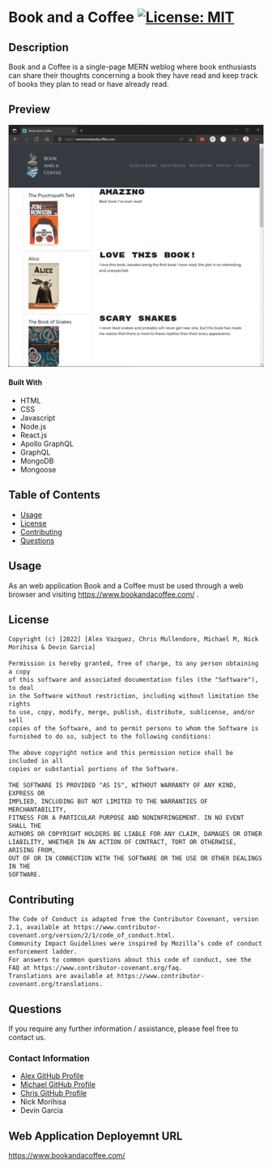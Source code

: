 # Book and a Coffee [![License: MIT](https://img.shields.io/badge/License-MIT-yellow.svg)](https://opensource.org/licenses/MIT)

## Description

Book and a Coffee is a single-page MERN weblog where book enthusiasts can share their thoughts concerning a book they have read and keep track of books they plan to read or have already read.

## Preview

![Website](./client/src/assets/images/bookandacoffee.png)

#### Built With
* HTML
* CSS
* Javascript
* Node.js
* React.js
* Apollo GraphQL
* GraphQL
* MongoDB
* Mongoose

## Table of Contents

* [Usage](#usage)
* [License](#license)
* [Contributing](#contributing)
* [Questions](#questions)
 
## Usage

 As an web application Book and a Coffee must be used through a web browser and visiting https://www.bookandacoffee.com/ .

## License

    Copyright (c) [2022] [Alex Vazquez, Chris Mullendore, Michael M, Nick Morihisa & Devin Garcia]

    Permission is hereby granted, free of charge, to any person obtaining a copy
    of this software and associated documentation files (the "Software"), to deal
    in the Software without restriction, including without limitation the rights
    to use, copy, modify, merge, publish, distribute, sublicense, and/or sell
    copies of the Software, and to permit persons to whom the Software is
    furnished to do so, subject to the following conditions:

    The above copyright notice and this permission notice shall be included in all
    copies or substantial portions of the Software.

    THE SOFTWARE IS PROVIDED "AS IS", WITHOUT WARRANTY OF ANY KIND, EXPRESS OR
    IMPLIED, INCLUDING BUT NOT LIMITED TO THE WARRANTIES OF MERCHANTABILITY,
    FITNESS FOR A PARTICULAR PURPOSE AND NONINFRINGEMENT. IN NO EVENT SHALL THE
    AUTHORS OR COPYRIGHT HOLDERS BE LIABLE FOR ANY CLAIM, DAMAGES OR OTHER
    LIABILITY, WHETHER IN AN ACTION OF CONTRACT, TORT OR OTHERWISE, ARISING FROM,
    OUT OF OR IN CONNECTION WITH THE SOFTWARE OR THE USE OR OTHER DEALINGS IN THE
    SOFTWARE.
    

## Contributing

    The Code of Conduct is adapted from the Contributor Covenant, version 2.1, available at https://www.contributor-covenant.org/version/2/1/code_of_conduct.html.
    Community Impact Guidelines were inspired by Mozilla’s code of conduct enforcement ladder.
    For answers to common questions about this code of conduct, see the FAQ at https://www.contributor-covenant.org/faq. 
    Translations are available at https://www.contributor-covenant.org/translations.    
    

## Questions

If you require any further information / assistance, please feel free to contact us.

### Contact Information

* [Alex GitHub Profile](https://github.com/avazque008)
* [Michael GitHub Profile](https://github.com/michaelmikelic)
* [Chris GitHub Profile](https://github.com/cmullendore)
* Nick Morihisa
* Devin Garcia

## Web Application Deployemnt URL

https://www.bookandacoffee.com/

